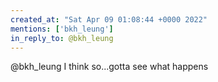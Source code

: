 ```yaml
---
created_at: "Sat Apr 09 01:08:44 +0000 2022"
mentions: ['bkh_leung']
in_reply_to: @bkh_leung
---
```


@bkh_leung I think so...gotta see what happens